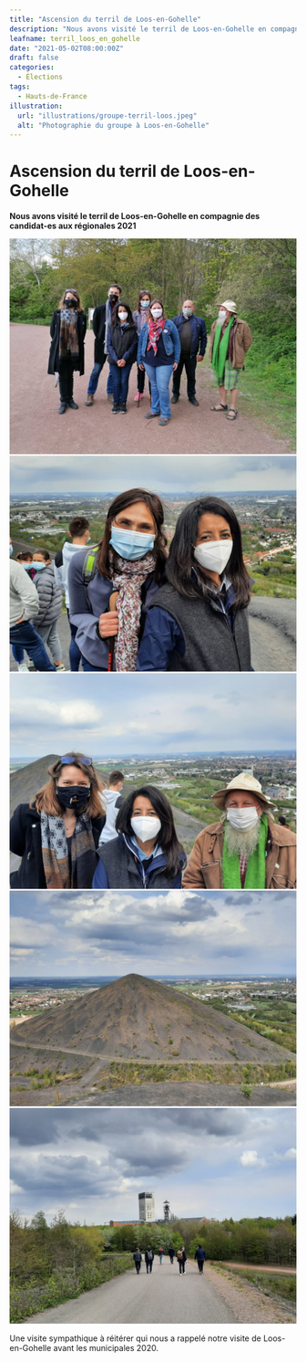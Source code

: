 ```yaml
---
title: "Ascension du terril de Loos-en-Gohelle"
description: "Nous avons visité le terril de Loos-en-Gohelle en compagnie des candidat-es aux régionales 2021"
leafname: terril_loos_en_gohelle
date: "2021-05-02T08:00:00Z"
draft: false
categories:
  - Élections
tags:
  - Hauts-de-France
illustration:
  url: "illustrations/groupe-terril-loos.jpeg"
  alt: "Photographie du groupe à Loos-en-Gohelle"
---
```


# Ascension du terril de Loos-en-Gohelle

**Nous avons visité le terril de Loos-en-Gohelle en compagnie des candidat-es aux régionales 2021**

![Photographie du groupe à Loos-en-Gohelle](illustrations/groupe-terril-loos.jpeg)
![Photographie de Katia et Karima](illustrations/katia-karima-terril-loos.jpg)
![Photographie de Stéphanie, Guy et Karima](illustrations/steph-guy-karima-terril-loos.jpg)
![Photographie du terril](illustrations/photo-terril-loos.jpg)
![Photographie du chemin qui mène au terril](illustrations/chemin-terril-loos.jpg)

Une visite sympathique à réitérer qui nous a rappelé notre visite de Loos-en-Gohelle avant les municipales 2020.
